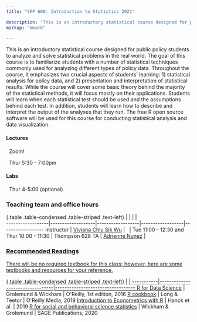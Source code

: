 ```yaml
---
title: "SPP 608: Introduction to Statistics 2021"

description: "This is an introductory statistical course designed for public policy students to analyze and solve statistical problems in the real world. The goal of this course is to familiarize students with a number of statistical techniques commonly used for analyzing different types of policy data. Throughout the course, it emphasizes two crucial aspects of students’ learning: 1) statistical analysis for policy data, and 2) presentation and interpretation of statistical results. While the course will cover some basic theory behind the majority of the statistical methods, it will focus mostly on their applications. Students will learn when each statistical test should be used and the assumptions behind each test. In addition, students will learn how to describe and interpret the output of the analyses that they run.  The free R open source software will be used for this course for conducting statistical analysis and data visualization."
markup: "mmark"

---
```


This is an introductory statistical course designed for public policy students to analyze and solve statistical problems in the real world. The goal of this course is to familiarize students with a number of statistical techniques commonly used for analyzing different types of policy data. Throughout the course, it emphasizes two crucial aspects of students’ learning: 1) statistical analysis for policy data, and 2) presentation and interpretation of statistical results. While the course will cover some basic theory behind the majority of the statistical methods, it will focus mostly on their applications. Students will learn when each statistical test should be used and the assumptions behind each test. In addition, students will learn how to describe and interpret the output of the analyses that they run.  The free R open source software will be used for this course for conducting statistical analysis and data visualization.

#### Lectures

<font color="#6CA0DC"><i class="fas fa-university fa-lg"></i></font> &nbsp; Zoom!

<font color="#6CA0DC"><i class="fas fa-calendar-alt fa-lg"></i></font> &nbsp; Thur 5:30 - 7:00pm

#### Labs

<font color="#6CA0DC"><i class="fas fa-calendar-alt fa-lg"></i></font> &nbsp; Thur 4-5:00 (optional)

### Teaching team and office hours 

{.table .table-condensed .table-striped .text-left}
<span></span>     | <span></span>     | <span></span>    | <span></span>    |  <span></span>      
------------------|-------------------|------------------|------------------|------------------ 
Instructor        | [Viviana Chiu Sik Wu](https://connectivecommons.cc/) | <a href="mailto:vivianachius@umass.edu" title="email"><i class="fa fa-envelope"></i></a> &nbsp; <a href="https://twitter.com/vivianacswu" title="Twitter"><i class="fa fa-twitter"></i></a> | Tue 11:00 - 12:30 and Thur 10:00 - 11:30 | Thompson 628
TA                | [Adrienne Nunez](https://www.linkedin.com/in/peter-hase-8092a6b9/) | <a href="mailto:amnunez@umass.edu" title="email">
            

### Recommended Readings

There will be no required textbook for this class; however, here are some textbooks and resources for your reference.   

{.table .table-condensed .table-striped .text-left}
 <span></span>     | <span></span> | <span></span> 
-----------|---------------------------------|----------------------------------
[R for Data Science](http://r4ds.had.co.nz/) | Grolemund & Wickham | O'Reilly, 1st edition, 2016
[R cookbook](https://rc2e.com/index.html) | Long & Teetor | O'Reilly Media, 2019 
[Introduction to Econometrics with R](https://www.econometrics-with-r.org/ITER.pdf) | Hanck et al. | 2019
[R for social and behavioral science statistics](https://www.amazon.com/dp/1544344023/ref=cm_sw_em_r_mt_dp_8qU2FbKQT9S75?_encoding=UTF8&psc=1) | Wickham & Grolemund |  SAGE Publications, 2020
